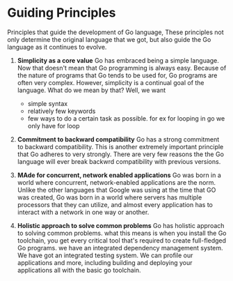# Guiding Principles 

Principles that guide the development of Go language, These principles not only determine the original language that we got, but also guide the Go language as it continues to evolve. 

1. **Simplicity as a core value** Go has embraced being a simple language. Now that doesn't mean that Go programming is always easy. Because of the nature of  programs that Go tends to be used for, Go programs are often very complex. However, simplicity is a continual goal of the language. What do we mean by that? Well, we want
    - simple syntax
    - relatively few keywords
    - few ways to do a certain task as possible. for ex for looping in go we only have for loop

2. **Commitment to backward compatibility** Go has a  strong commitment to backward compatibility. This is another extremely important principle that Go adheres to very strongly. There are very few reasons the the Go language will ever break backwrd compatibility with previous versions. 

3. **MAde for concurrent, network enabled applications** Go was born in a world where concurrent, network-enabled applications are the norm. Unlike the other languages that Google was using at the time that GO was created, Go was born in a world where servers has multiple processors that they can utilize, and almost every application has to interact with a network in one way or another.

4. **Holistic approach to solve common problems** Go has holistic approach to solving common problems. what this means is when you install the Go toolchain, you get every critical tool that's required to create full-fledged Go programs. we have an integrated dependency management system. We have got an integrated testing system. We can profile our applications and more, including building and deploying your applications all with the basic go toolchain. 
